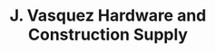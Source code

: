 ---
title: "J. Vasquez Hardware and Construction Supply"
url: /bacoor/j-vasquez-hardware-and-construction-supply/
shop: Eisenwaren
---